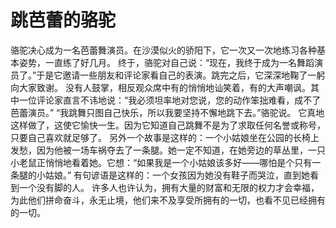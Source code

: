# 跳芭蕾的骆驼
骆驼决心成为一名芭蕾舞演员。在沙漠似火的骄阳下，它一次又一次地练习各种基本姿势，一直练了好几月。 
终于，骆驼对自己说：“现在，我终于成为一名舞蹈演员了。”于是它邀请一些朋友和评论家看自己的表演。跳完之后，它深深地鞠了一躬向大家致谢。 
没有人鼓掌，相反观众席中有的悄悄地讪笑着，有的大声嘲讽。其中一位评论家直言不讳地说：“我必须坦率地对您说，您的动作笨拙难看，成不了芭蕾演员。” 
“我跳舞只图自己快乐，所以我要坚持不懈地跳下去。”骆驼说。 
它真地这样做了，这使它愉快一生。因为它知道自己跳舞不是为了求取任何名誉或称号，只要自己喜欢就足够了。 
另外一个故事是这样的：一个小姑娘坐在公园的长椅上发愁，因为他被一场车祸夺去了一条腿。她一定不知道，在她旁边的草丛里，一只小老鼠正悄悄地看着她。它想：“如果我是一个小姑娘该多好——哪怕是个只有一条腿的小姑娘。” 
有句谚语是这样的：一个女孩因为她没有鞋子而哭泣，直到她看到一个没有脚的人。 
许多人也许认为，拥有大量的财富和无限的权力才会幸福，为此他们拼命奋斗，永无止境，他们来不及享受所拥有的一切，也看不见已经拥有的一切。
  